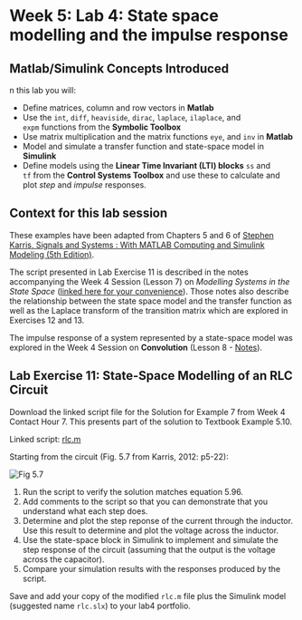 # Week 5: Lab 4: State space modelling and the impulse response

## Matlab/Simulink Concepts Introduced

n this lab you will:

* Define matrices, column and row vectors in **Matlab**
* Use the `int`, `diff`, `heaviside`, `dirac`, `laplace`, `ilaplace`, and `expm` functions from the **Symbolic Toolbox**
* Use matrix multiplication and the matrix functions `eye`, and `inv` in **Matlab**
* Model and simulate a transfer function and state-space model in **Simulink**
* Define models using the **Linear Time Invariant (LTI) blocks** `ss` and `tf` from the **Control Systems Toolbox** and use these to calculate and plot *step* and *impulse* responses.

## Context for this lab session

These examples have been adapted from Chapters 5 and 6 of <a href="http://site.ebrary.com/lib/swansea/docDetail.action?docID=10547416" target="_blank">Stephen Karris, Signals and Systems : With MATLAB Computing and Simulink Modeling (5th Edition)</a>.

The script presented in Lab Exercise 11 is described in the notes accompanying the Week 4 Session (Lesson 7) on *Modelling Systems in the State Space* (<a href="http://cpjobling.github.io/EG-247-Resources/week4/state_space.html" title="Modelling Systems in State Space (Notes)" target="_blank">linked here for your convenience</a>). Those notes also describe the relationship between the state space model and the transfer function as well as the Laplace transform of the transition matrix which are explored in Exercises 12 and 13.

The impulse response of a system represented by a state-space model was explored in the Week 4 Session on <strong>Convolution</strong> (Lesson 8 - <a href="http://cpjobling.github.io/EG-247-Resources/week4/convolution.html" title="Convolution - Part 1 (Notes)" target="_blank">Notes</a>).</p>

## Lab Exercise 11: State-Space Modelling of an RLC Circuit

Download the linked script file for the Solution for Example 7 from Week 4 Contact Hour 7. This presents part of the solution to Textbook Example 5.10.

Linked script: [rlc.m](https://github.com/cpjobling/EG-247-Resources/blob/master/portfolio/lab4/rlc.m)

Starting from the circuit (Fig. 5.7 from Karris, 2012: p5-22):

![Fig 5.7](https://raw.githubusercontent.com/cpjobling/EG-247-Resources/master/portfolio/lab4/fig5_7.png)

1. Run the script to verify the solution matches equation 5.96.
2. Add comments to the script so that you can demonstrate that you understand what each step does.
3. Determine and plot the step reponse of the current through the inductor. Use this result to determine and plot the voltage across the inductor.
4. Use the state-space block in Simulink to implement and simulate the step response of the circuit (assuming that the output is the voltage across the capacitor).
5. Compare your simulation results with the responses produced by the script.

Save and add your copy of the modified `rlc.m` file plus the Simulink model (suggested name `rlc.slx`) to your lab4 portfolio.
